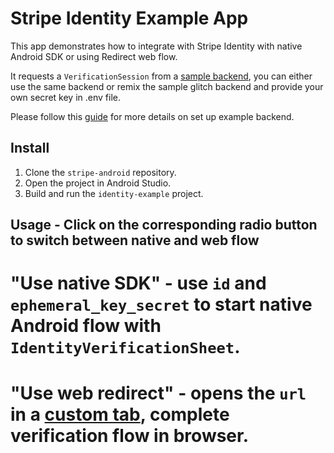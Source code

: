 # Stripe Identity Example App

This app demonstrates how to integrate with Stripe Identity with native Android SDK or using Redirect web flow.

It requests a `VerificationSession` from a [sample backend](https://glitch.com/edit/#!/reflective-fossil-rib?path=README.md%3A1%3A0),
you can either use the same backend or remix the sample glitch backend and provide your own secret key in .env file.

Please follow this [guide](https://stripe.com/docs/identity/verify-identity-documents?platform=web&type=redirect) for more details on set up example backend.

## Install
1. Clone the `stripe-android` repository.
2. Open the project in Android Studio.
3. Build and run the `identity-example` project.

## Usage - Click on the corresponding radio button to switch between native and web flow
# "Use native SDK" - use `id` and `ephemeral_key_secret` to start native Android flow with `IdentityVerificationSheet`.
# "Use web redirect" - opens the `url` in a [custom tab](https://developer.chrome.com/docs/android/custom-tabs/), complete verification flow in browser.
